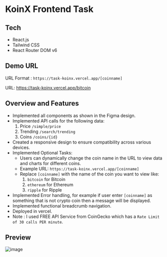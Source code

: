 # KoinX Frontend Task

## Tech
- React.js
- Tailwind CSS
- React Router DOM v6

## Demo URL
URL Format : `https://task-koinx.vercel.app/[coinname]`

URL: https://task-koinx.vercel.app/bitcoin

## Overview and Features
- Implemented all components as shown in the Figma design.
- Implemented API calls for the following data:
  1. Price `/simple/price`
  2. Trending `/search/trending`
  3. Coins `/coins/{id}`
- Created a responsive design to ensure compatibility across various devices.
- Implemented Optional Tasks:
  - Users can dynamically change the coin name in the URL to view data and charts for different coins.
  - Example URL: `https://task-koinx.vercel.app/[coinname]`
  - Replace `[coinname]` with the name of the coin you want to view like:
    1. `bitcoin` for Bitcoin
    2. `ethereum` for Ethereum
    3. `ripple` for Ripple
- Implemented Error handling, for example if user enter `[coinname]` as something that is not crypto coin then a message will be displayed.
- Implemented functional breadcrumb navigation.
- Deployed in vercel.
- Note : I used FREE API Service from CoinGecko which has a `Rate Limit of 30 calls PER minute`.


## Preview

![image](https://github.com/kamal9494/koinx-task/assets/97849725/76dc0f90-b4f5-47c0-8940-ff0232a2efbb)
